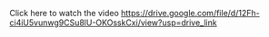 Click here to watch the video https://drive.google.com/file/d/12Fh-ci4iU5vunwg9CSu8lU-OKOsskCxi/view?usp=drive_link
